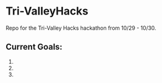 # Tri-ValleyHacks
Repo for the Tri-Valley Hacks hackathon from 10/29 - 10/30.


## Current Goals:

1)
2)
3)
